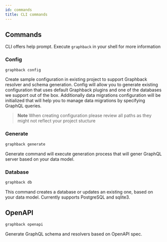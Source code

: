```yaml
---
id: commands
title: CLI commands
---
```


## Commands

CLI offers help prompt. 
Execute `graphback` in your shell for more information

### Config 

```bash
graphback config
```

Create sample configuration in existing project to support Graphback resolver and schema generation.
Config will allow you to generate existing configuration that uses default Graphback plugins and one of the 
databases we support out of the box. Additionally data migrations configuration will be initialized that will
help you to manage data migrations by specifying GraphQL queries.

> **Note** When creating configuration please review all paths as they might not reflect your project stucture

### Generate

  ```bash
  graphback generate
  ```

  Generate command will execute generation process that will gener GraphQL server based on your data model.

### Database

  ```bash
  graphback db
  ```

  This command creates a database or updates an existing one, based on your data model. Currently supports PostgreSQL and sqlite3.


## OpenAPI

 ```bash
 graphback openapi 
 ```    
 Generate GraphQL schema and resolvers based on OpenAPI spec.
